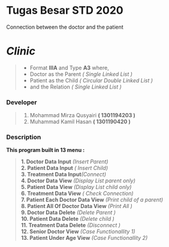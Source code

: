 # Tugas Besar STD 2020
Connection between the doctor and the patient

# ***Clinic***

>- Format **IIIA** and Type **A3** where,
>- Doctor as the Parent *( Single Linked List )* 
>- Patient as the Child *( Circular Double Linked List )*
>- and the Relation *( Single Linked List )*

### Developer

>1. Mohammad Mirza Qusyairi  **( 1301194203 )**
>2. Muhammad Kamil Hasan  **( 1301190420 )**

### Description

**This program built in 13 menu :**<br>
>**1.  Doctor Data Input** _(Insert Parent)_<br>
>**2.  Patient Data Input** _( Insert Child)_<br>
>**3.  Treatment Data Input**_(Connect)_<br>
>**4.  Doctor Data View** _(Display List parent only)_<br>
>**5.  Patient Data View**  _(Display List child only)_<br>
>**6.  Treatment Data View** _( Check Connection)_<br>
>**7.  Patient Each Doctor Data View** _(Print child of a parent)_<br>
>**8.  Patient All Of Doctor Data View** _(Print All )_<br>
>**9.  Doctor Data Delete** _(Delete Parent )_<br>
>**10. Patient Data Delete** _(Delete child )_<br>
>**11. Treatment Data Delete** _(Disconnect )_<br>
>**12. Senior Doctor View** _(Case Functionallity 1)_<br>
>**13. Patient Under Age View** _(Case Functionallity 2)_<br>
